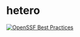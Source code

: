 # hetero
[![OpenSSF Best Practices](https://www.bestpractices.dev/projects/10699/badge)](https://www.bestpractices.dev/projects/10699)
